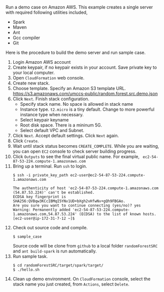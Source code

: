 Run a demo case on Amazon AWS. This example creates a single server with required following utilities included,

* Spark
* Maven
* Ant
* Gcc compiler
* Git

Here is the procedure to build the demo server and run sample case.

1. Login Amazon AWS account
2. Create keypair, if no keypair exists in your account. Save private key to your local computer.
3. Open `CloudFormation` web console.
4. Create new stack.
5. Choose template. Specify an Amazon S3 template URL. https://s3.amazonaws.com/umccs-public/random.forest.src.demo.json
6. Click `Next`. Finish stack configuration.
    * Specify stack name. No space is allowed in stack name
    * Instance type. `t2.micro` is a tiny default. Change to more powerful instance type when necessary.
    * Select keypair keyname
    * Root disk space. There is a mininum 5G.
    * Select default VPC and Subnet.
7. Click `Next`. Accept default settings. Click `Next` again.
8. Click `Create`.
9. Wait until stack status becomes `CREATE_COMPLETE`. While you are waiting, you can open `EC2` console to check server building progress.
10. Click `Outputs` to see the final virtual public name. For example, `
ec2-54-87-53-224.compute-1.amazonaws.com`
11. Bring up a terminal. Run `ssh` to login.
    ```
    $ ssh -i private_key_path ec2-user@ec2-54-87-53-224.compute-1.amazonaws.com
    
    The authenticity of host 'ec2-54-87-53-224.compute-1.amazonaws.com (54.87.53.224)' can't be established.
    ECDSA key fingerprint is SHA256:QVBqw3KCcIBMqI5YNv1UD+bXgh2vHfwNv+gQh9FBGAo.
    Are you sure you want to continue connecting (yes/no)? yes
    Warning: Permanently added 'ec2-54-87-53-224.compute-1.amazonaws.com,54.87.53.224' (ECDSA) to the list of known hosts.
    [ec2-user@ip-172-31-7-12 ~]$ 
    ```
12. Check out source code and compile.
    ```
    $ sample_case
    ```
    Source code will be clone from `github` to a local folder `randomForestSRC` and `ant build-spark` is run automatically.
13. Run sample task.
    ```
    $ cd randomForestSRC/target/spark/target/
    $ ./hello.sh
    ```
14. Clean up demo environment. On `CloudFormation` console, select the stack name you just created, from `Actions`, select `Delete`.
